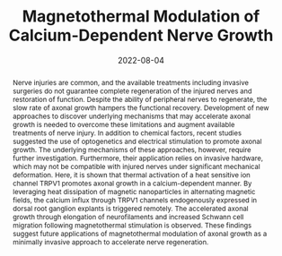 ---
title: "Magnetothermal Modulation of Calcium‐Dependent Nerve Growth"
date: 2022-08-04
publishDate: 2022-08-04T02:50:16Z
authors: ["Dekel Rosenfeld", "Hannah Field", "Ye Ji Kim", "Karen Ka Lam Pang", "Keisuke Nagao", "Florian Koehler", "Polina Anikeeva"]
publication_types: ["2"]
featured: false
publication: "*Advanced Functional Materials*"
keywords: "Magnetic nanodiscs"

doi: "https://doi.org/10.1002/adfm.202204558"
abstract: "Nerve injuries are common, and the available treatments including invasive surgeries do not guarantee complete regeneration of the injured nerves and restoration of function. Despite the ability of peripheral nerves to regenerate, the slow rate of axonal growth hampers the functional recovery. Development of new approaches to discover underlying mechanisms that may accelerate axonal growth is needed to overcome these limitations and augment available treatments of nerve injury. In addition to chemical factors, recent studies suggested the use of optogenetics and electrical stimulation to promote axonal growth. The underlying mechanisms of these approaches, however, require further investigation. Furthermore, their application relies on invasive hardware, which may not be compatible with injured nerves under significant mechanical deformation. Here, it is shown that thermal activation of a heat sensitive ion channel TRPV1 promotes axonal growth in a calcium-dependent manner. By leveraging heat dissipation of magnetic nanoparticles in alternating magnetic fields, the calcium influx through TRPV1 channels endogenously expressed in dorsal root ganglion explants is triggered remotely. The accelerated axonal growth through elongation of neurofilaments and increased Schwann cell migration following magnetothermal stimulation is observed. These findings suggest future applications of magnetothermal modulation of axonal growth as a minimally invasive approach to accelerate nerve regeneration."

---